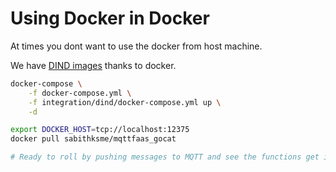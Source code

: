 # Using Docker in Docker

At times you dont want to use the docker from host machine.

We have [DIND images](https://hub.docker.com/_/docker/) thanks to docker.

```sh
docker-compose \
    -f docker-compose.yml \
    -f integration/dind/docker-compose.yml up \
    -d

export DOCKER_HOST=tcp://localhost:12375
docker pull sabithksme/mqttfaas_gocat

# Ready to roll by pushing messages to MQTT and see the functions get invoked
```